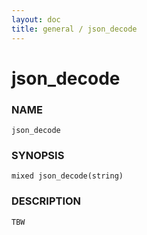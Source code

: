 ```yaml
---
layout: doc
title: general / json_decode
---
```

# json_decode

### NAME

    json_decode

### SYNOPSIS

    mixed json_decode(string)

### DESCRIPTION

    TBW

